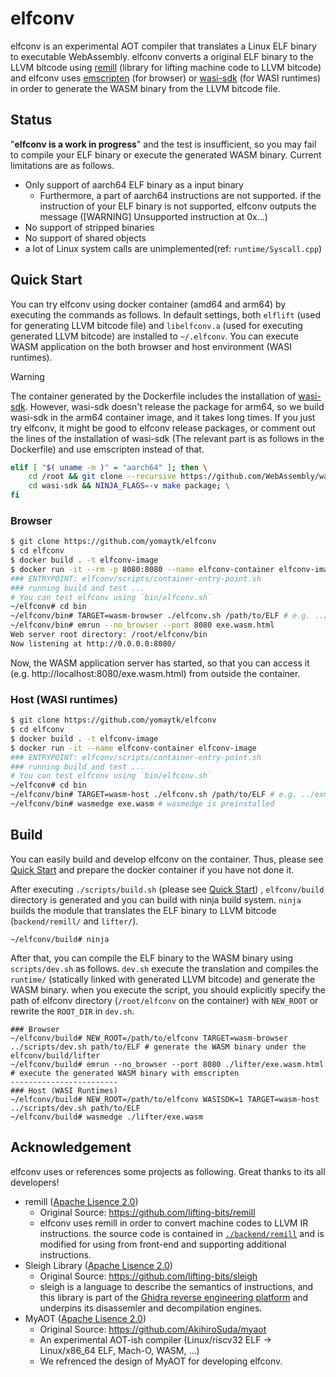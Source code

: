 # elfconv
elfconv is an experimental AOT compiler that translates a Linux ELF binary to executable WebAssembly.
elfconv converts a original ELF binary to the LLVM bitcode using [remill](https://github.com/lifting-bits/remill) (library for lifting machine code to LLVM bitcode)
and elfconv uses [emscripten](https://github.com/emscripten-core/emscripten) (for browser) or [wasi-sdk](https://github.com/WebAssembly/wasi-sdk) (for WASI runtimes) in order to generate the WASM binary from the LLVM bitcode file.

## Status
"**elfconv is a work in progress**" and the test is insufficient, so you may fail to compile your ELF binary or execute the generated WASM binary. Current limitations are as follows.
- Only support of aarch64 ELF binary as a input binary
    - Furthermore, a part of aarch64 instructions are not supported. if the instruction of your ELF binary is not supported, elfconv outputs the message (\[WARNING\] Unsupported instruction at 0x...)
- No support of stripped binaries
- No support of shared objects
- a lot of Linux system calls are unimplemented(ref: `runtime/Syscall.cpp`)
## Quick Start
You can try elfconv using docker container (amd64 and arm64) by executing the commands as follows.
In default settings, both `elflift` (used for generating LLVM bitcode file) and `libelfconv.a` (used for executing generated LLVM bitcode) are installed to `~/.elfconv`.
You can execute WASM application on the both browser and host environment (WASI runtimes).
> [!WARNING]
> The container generated by the Dockerfile includes the installation of [wasi-sdk](https://github.com/WebAssembly/wasi-sdk). However, wasi-sdk doesn't release the package for arm64, so we build wasi-sdk in the arm64 container image, and it takes long times. If you just try elfconv, it might be good to elfconv release packages, or comment out the lines of the installation of wasi-sdk (The relevant part is as follows in the Dockerfile) and use emscripten instead of that.
> ```sh
> elif [ "$( uname -m )" = "aarch64" ]; then \
>     cd /root && git clone --recursive https://github.com/WebAssembly/wasi-sdk.git; \
>     cd wasi-sdk && NINJA_FLAGS=-v make package; \
> fi
> ```
### Browser
```bash
$ git clone https://github.com/yomaytk/elfconv
$ cd elfconv
$ docker build . -t elfconv-image
$ docker run -it --rm -p 8080:8080 --name elfconv-container elfconv-image
### ENTRYPOINT: elfconv/scripts/container-entry-point.sh
### running build and test ...
# You can test elfconv using `bin/elfconv.sh`
~/elfconv# cd bin
~/elfconv/bin# TARGET=wasm-browser ./elfconv.sh /path/to/ELF # e.g. ../exmaples/eratosthenes_sieve/a.out
~/elfconv/bin# emrun --no_browser --port 8080 exe.wasm.html
Web server root directory: /root/elfconv/bin
Now listening at http://0.0.0.0:8080/
```
Now, the WASM application server has started, so that you can access it (e.g. http://localhost:8080/exe.wasm.html) from outside the container.
### Host (WASI runtimes)
```bash
$ git clone https://github.com/yomaytk/elfconv
$ cd elfconv
$ docker build . -t elfconv-image
$ docker run -it --name elfconv-container elfconv-image
### ENTRYPOINT: elfconv/scripts/container-entry-point.sh
### running build and test ...
# You can test elfconv using `bin/elfconv.sh`
~/elfconv# cd bin
~/elfconv/bin# TARGET=wasm-host ./elfconv.sh /path/to/ELF # e.g. ../exmaples/eratosthenes_sieve/a.out
~/elfconv/bin# wasmedge exe.wasm # wasmedge is preinstalled
```
## Build
You can easily build and develop elfconv on the container. Thus, please see [Quick Start](#quick-start) and prepare the docker container if you have not done it.

After executing `./scripts/build.sh` (please see [Quick Start](#quick-start)) , `elfconv/build` directory is generated and you can build with ninja build system. `ninja` builds the module that translates the ELF binary to LLVM bitcode (`backend/remill/` and `lifter/`).

```shell
~/elfconv/build# ninja
```

After that, you can compile the ELF binary to the WASM binary using `scripts/dev.sh` as follows. `dev.sh` execute the translation and compiles the `runtime/` (statically linked with generated LLVM bitcode) and generate the WASM binary. when you execute the script, you should explicitly specify the path of elfconv directory (`/root/elfconv` on the container) with `NEW_ROOT` or rewrite the `ROOT_DIR` in `dev.sh`. 
```shell
### Browser
~/elfconv/build# NEW_ROOT=/path/to/elfconv TARGET=wasm-browser ../scripts/dev.sh path/to/ELF # generate the WASM binary under the elfconv/build/lifter
~/elfconv/build# emrun --no_browser --port 8080 ./lifter/exe.wasm.html # execute the generated WASM binary with emscripten
------------------------
### Host (WASI Runtimes)
~/elfconv/build# NEW_ROOT=/path/to/elfconv WASISDK=1 TARGET=wasm-host ../scripts/dev.sh path/to/ELF
~/elfconv/build# wasmedge ./lifter/exe.wasm

```
## Acknowledgement
elfconv uses or references some projects as following. Great thanks to its all developers!
- remill ([Apache Lisence 2.0](https://github.com/lifting-bits/remill/blob/master/LICENSE))
    - Original Source: https://github.com/lifting-bits/remill
    - elfconv uses remill in order to convert machine codes to LLVM IR instructions. the source code is contained in [`./backend/remill`](https://github.com/yomaytk/elfconv/tree/main/backend/remill) and is modified for using from front-end and supporting additional instructions.
- Sleigh Library ([Apache Lisence 2.0](https://github.com/lifting-bits/sleigh/blob/master/LICENSE))
    - Original Source: https://github.com/lifting-bits/sleigh
    - sleigh is a language to describe the semantics of instructions, and this library is part of the [Ghidra reverse engineering platform](https://github.com/NationalSecurityAgency/ghidra) and underpins its disassemler and decompilation engines.
- MyAOT ([Apache Lisence 2.0](https://github.com/AkihiroSuda/myaot/blob/master/LICENSE))
    - Original Source: https://github.com/AkihiroSuda/myaot
    - An experimental AOT-ish compiler (Linux/riscv32 ELF → Linux/x86_64 ELF, Mach-O, WASM, ...)
    - We refrenced the design of MyAOT for developing elfconv.
